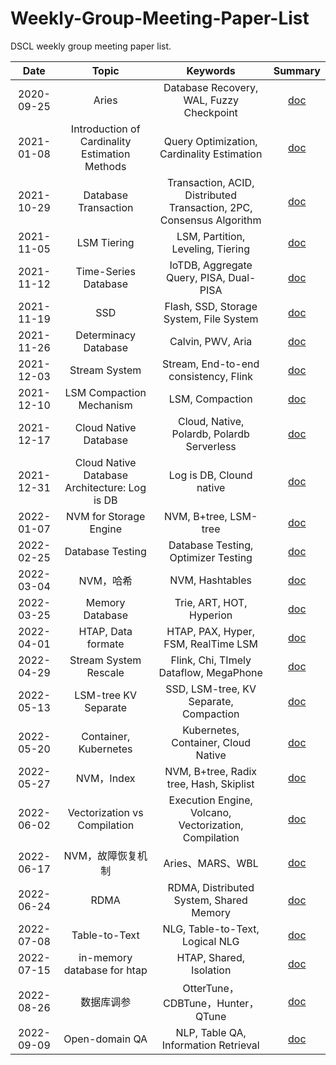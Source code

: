 # Weekly-Group-Meeting-Paper-List

DSCL weekly group meeting paper list.

|    Date    |                     Topic                      |                               Keywords                               |                                   Summary                                   |
| :--------: | :--------------------------------------------: | :------------------------------------------------------------------: | :-------------------------------------------------------------------------: |
| 2020-09-25 |                     Aries                      |               Database Recovery, WAL, Fuzzy Checkpoint               |                [doc](./meeting-summary/2020-09-25-Aries.md)                 |
| 2021-01-08 | Introduction of Cardinality Estimation Methods |              Query Optimization, Cardinality Estimation              |        [doc](./meeting-summary/2021-01-08-基数估计的相关方法介绍.md)        |
| 2021-10-29 |              Database Transaction              | Transaction, ACID, Distributed Transaction, 2PC, Consensus Algorithm |              [doc](./meeting-summary/2021-10-29-数据库事务.md)              |
| 2021-11-05 |                  LSM Tiering                   |                  LSM, Partition, Leveling, Tiering                   |      [doc](./meeting-summary/2021-11-05-基于LSM的KV存储写放大优化.md)       |
| 2021-11-12 |              Time-Series Database              |               IoTDB, Aggregate Query, PISA, Dual-PISA                |        [doc](./meeting-summary/2021-11-12-Apache-IoTDB时序数据库.md)        |
| 2021-11-19 |                      SSD                       |               Flash, SSD, Storage System, File System                |          [doc](./meeting-summary/2021-11-19-基于SSD的存储系统.md)           |
| 2021-11-26 |              Determinacy Database              |                          Calvin, PWV, Aria                           |             [doc](./meeting-summary/2021-11-26-确定性数据库.md)             |
| 2021-12-03 |                 Stream System                  |                Stream, End-to-end consistency, Flink                 |        [doc](./meeting-summary/2021-12-03-流计算端到端一致性概述.md)        |
| 2021-12-10 |            LSM Compaction Mechanism            |                           LSM, Compaction                            |         [doc](./meeting-summary/2021-12-10-LSM-Compaction-设计.md)          |
| 2021-12-17 |             Cloud Native Database              |              Cloud, Native, Polardb, Polardb Serverless              |         [doc](./meeting-summary/2021-12-17-云原生数据库polardb.md)          |
| 2021-12-31 | Cloud Native Database Architecture: Log is DB  |                       Log is DB, Clound native                       |      [doc](./meeting-summary/2021-12-31-云原生数据库架构-Log-is-DB.md)      |
| 2022-01-07 |             NVM for Storage Engine             |                        NVM, B+tree, LSM-tree                         |      [doc](./meeting-summary/2022-1-7-基于NVM的数据库存储引擎优化.md)       |
| 2022-02-25 |                Database Testing                |                 Database Testing, Optimizer Testing                  |        [doc](./meeting-summary/2022-02-25-数据库系统测试方法介绍.md)        |
| 2022-03-04 |                   NVM，哈希                    |                           NVM, Hashtables                            |   [doc](./meeting-summary/2022-03-04-面向NVM的数据库哈希索引优化研究.md)    |
| 2022-03-25 |                Memory Database                 |                       Trie, ART, HOT, Hyperion                       |       [doc](./meeting-summary/2022-03-25-内存数据库简述及索引优化.md)       |
| 2022-04-01 |               HTAP, Data formate               |                 HTAP, PAX, Hyper, FSM, RealTime LSM                  |          [doc](./meeting-summary/2022-04-01-HTAP概述及存储格式.md)          |
| 2022-04-29 |             Stream System Rescale              |                Flink, Chi, TImely Dataflow, MegaPhone                |        [doc](./meeting-summary/2022-04-29-流计算引擎弹性扩展综述.md)        |
| 2022-05-13 |              LSM-tree KV Separate              |                SSD, LSM-tree, KV Separate, Compaction                |      [doc](./meeting-summary/2022-05-13-基于SSD的LSM-tree键值分离.md)       |
| 2022-05-20 |             Container, Kubernetes              |                 Kubernetes, Container, Cloud Native                  | [doc](./meeting-summary/2022-05-20-云原生基础架构—Container、Kubernetes.md) |
| 2022-05-27 |                   NVM，Index                   |               NVM, B+tree, Radix tree, Hash, Skiplist                |           [doc](./meeting-summary/2022-05-27-NVM与数据库索引.md)            |
| 2022-06-02 |          Vectorization vs Compilation          |        Execution Engine, Volcano, Vectorization, Compilation         |     [doc](./meeting-summary/2022-06-02-Vectorization-vs-Compilation.md)     |
| 2022-06-17 |               NVM，故障恢复机制                |                           Aries、MARS、WBL                           |     [doc](./meeting-summary/2022-06-17-面向NVM的数据库故障恢复机制.md)      |
| 2022-06-24 |                      RDMA                      |               RDMA, Distributed System, Shared Memory                |     [doc](./meeting-summary/2022-06-24-基于RDMA的分布式系统研究介绍.md)     |
| 2022-07-08 |                 Table-to-Text                  |                   NLG, Table-to-Text, Logical NLG                    |             [doc](./meeting-summary/2022-07-08-表格生成文本.md)             |
| 2022-07-15 |          in-memory database for htap           |                       HTAP, Shared, Isolation                        |         [doc](./meeting-summary/2022-07-15-面向HTAP的内存数据库.md)         |
| 2022-08-26 |                  数据库调参                   |              OtterTune，CDBTune，Hunter，QTune               |   [doc](./meeting-summary/2022-08-26-数据库之智能调参.md)    |
| 2022-09-09 |                 Open-domain QA                 |                 NLP, Table QA, Information Retrieval                 |            [doc](./meeting-summary/2022-09-09-表格开领域问答.md)            |
